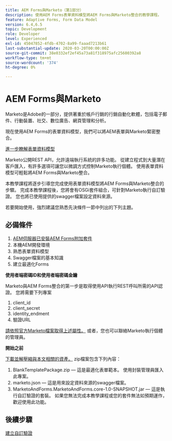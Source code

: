 ```yaml
---
title: AEM Forms與Marketo（第1部分）
description: 使用AEM Forms表單資料模型將AEM Forms與Marketo整合的教學課程。
feature: Adaptive Forms, Form Data Model
version: 6.4,6.5
topic: Development
role: Developer
level: Experienced
exl-id: 45047852-4fdb-4702-8a99-faaad7213b61
last-substantial-update: 2020-03-20T00:00:00Z
source-git-commit: 38e0332ef2ef45a73a81f318975afc25600392a8
workflow-type: tm+mt
source-wordcount: '374'
ht-degree: 0%

---
```


# AEM Forms與Marketo

Marketo是Adobe的一部分，提供著重於帳戶行銷的行銷自動化軟體，包括電子郵件、行動裝置、社交、數位廣告、網頁管理和分析。

現在使用AEM Forms的表單資料模型，我們可以將AEM表單與Marketo緊密整合。

[進一步瞭解表單資料模型](https://helpx.adobe.com/experience-manager/6-5/forms/using/data-integration.html)

Marketo公開REST API，允許遠端執行系統的許多功能。 從建立程式到大量潛在客戶匯入，有許多選項可讓您以微調方式控制Marketo執行個體。 使用表單資料模型可輕鬆將AEM Forms與Marketo整合。

本教學課程將逐步引導您完成使用表單資料模型將AEM Forms與Marketo整合的步驟。 完成本教學課程後，您將會有OSGi套件組合，可針對Marketo執行自訂驗證。 您也將已使用提供的swagger檔案設定資料來源。

若要開始使用，強烈建議您熟悉先決條件一節中列出的下列主題。

## 必備條件

1. [AEM伺服器已安裝AEM Forms附加套件](/help/forms/adaptive-forms/installing-aem-form-on-windows-tutorial-use.md)
1. 本機AEM開發環境
1. 熟悉表單資料模型
1. Swagger檔案的基本知識
1. 建立最適化Forms

**使用者端密碼ID和使用者端密碼金鑰**

Marketo與AEM Forms整合的第一步是取得使用API執行REST呼叫所需的API認證。 您將需要下列專案

1. client_id
1. client_secret
1. identity_endment
1. 驗證URL

[請依照官方Marketo檔案取得上述屬性。](https://developers.marketo.com/rest-api/) 或者，您也可以聯絡Marketo執行個體的管理員。

**開始之前**

[下載並解壓縮與本文相關的資產。](assets/aemformsandmarketo.zip) zip檔案包含下列內容：

1. BlankTemplatePackage.zip — 這是最適化表單範本。 使用封裝管理員匯入此專案。
1. marketo.json — 這是用來設定資料來源的swagger檔案。
1. MarketoAndForms.MarketoAndForms.core-1.0-SNAPSHOT.jar — 這是執行自訂驗證的套裝。 如果您無法完成本教學課程或您的套件無法如預期運作，歡迎使用此功能。

## 後續步驟

[建立自訂驗證](./part2.md)
